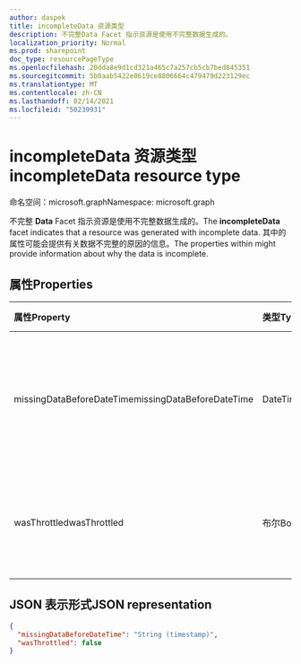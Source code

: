 ```yaml
---
author: daspek
title: incompleteData 资源类型
description: 不完整Data Facet 指示资源是使用不完整数据生成的。
localization_priority: Normal
ms.prod: sharepoint
doc_type: resourcePageType
ms.openlocfilehash: 20dda8e9d1cd321a465c7a257cb5cb7bed845351
ms.sourcegitcommit: 5b0aab5422e0619ce8806664c479479d223129ec
ms.translationtype: MT
ms.contentlocale: zh-CN
ms.lasthandoff: 02/14/2021
ms.locfileid: "50239931"
---
```

# <a name="incompletedata-resource-type"></a><span data-ttu-id="2114d-103">incompleteData 资源类型</span><span class="sxs-lookup"><span data-stu-id="2114d-103">incompleteData resource type</span></span>

<span data-ttu-id="2114d-104">命名空间：microsoft.graph</span><span class="sxs-lookup"><span data-stu-id="2114d-104">Namespace: microsoft.graph</span></span>

<span data-ttu-id="2114d-105">不完整 **Data** Facet 指示资源是使用不完整数据生成的。</span><span class="sxs-lookup"><span data-stu-id="2114d-105">The **incompleteData** facet indicates that a resource was generated with incomplete data.</span></span>
<span data-ttu-id="2114d-106">其中的属性可能会提供有关数据不完整的原因的信息。</span><span class="sxs-lookup"><span data-stu-id="2114d-106">The properties within might provide information about why the data is incomplete.</span></span>

## <a name="properties"></a><span data-ttu-id="2114d-107">属性</span><span class="sxs-lookup"><span data-stu-id="2114d-107">Properties</span></span>

| <span data-ttu-id="2114d-108">属性</span><span class="sxs-lookup"><span data-stu-id="2114d-108">Property</span></span>                  | <span data-ttu-id="2114d-109">类型</span><span class="sxs-lookup"><span data-stu-id="2114d-109">Type</span></span>           | <span data-ttu-id="2114d-110">说明</span><span class="sxs-lookup"><span data-stu-id="2114d-110">Description</span></span>
|:--------------------------|:---------------|:--------------------------------
| <span data-ttu-id="2114d-111">missingDataBeforeDateTime</span><span class="sxs-lookup"><span data-stu-id="2114d-111">missingDataBeforeDateTime</span></span> | <span data-ttu-id="2114d-112">DateTimeOffset</span><span class="sxs-lookup"><span data-stu-id="2114d-112">DateTimeOffset</span></span> | <span data-ttu-id="2114d-113">服务在指定的时间之前没有源数据。</span><span class="sxs-lookup"><span data-stu-id="2114d-113">The service does not have source data before the specified time.</span></span>
| <span data-ttu-id="2114d-114">wasThrottled</span><span class="sxs-lookup"><span data-stu-id="2114d-114">wasThrottled</span></span>              | <span data-ttu-id="2114d-115">布尔</span><span class="sxs-lookup"><span data-stu-id="2114d-115">Boolean</span></span>        | <span data-ttu-id="2114d-116">由于活动过多，某些数据未记录。</span><span class="sxs-lookup"><span data-stu-id="2114d-116">Some data was not recorded due to excessive activity.</span></span>

## <a name="json-representation"></a><span data-ttu-id="2114d-117">JSON 表示形式</span><span class="sxs-lookup"><span data-stu-id="2114d-117">JSON representation</span></span>

<!-- { "blockType": "resource", "@type": "microsoft.graph.incompleteData" } -->

```json
{
  "missingDataBeforeDateTime": "String (timestamp)",
  "wasThrottled": false
}
```

<!--
{
  "type": "#page.annotation",
  "section": "documentation",
  "tocPath": "Facets/incompleteData",
  "suppressions": []
}
-->

